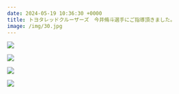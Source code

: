 ```yaml
---
date: 2024-05-19 10:36:30 +0000
title: トヨタレッドクルーザーズ　今井脩斗選手にご指導頂きました。
image: /img/30.jpg
---
```

![](/img/31.jpg)

![](/img/32.jpg)

![](/img/33.jpg)

![](/img/34.jpg)
